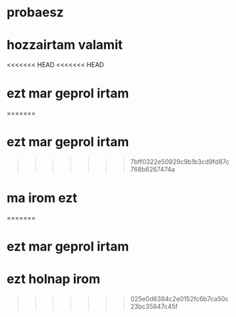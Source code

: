# probaesz
# hozzairtam valamit
<<<<<<< HEAD
<<<<<<< HEAD
# ezt mar geprol irtam 
=======
# ezt mar geprol irtam 
>>>>>>> 7bff0322e50929c9b1b3cd9fd87c768b6267474a
# ma irom ezt
=======
# ezt mar geprol irtam 
# ezt holnap irom
>>>>>>> 025e0d6384c2e0152fc6b7ca50c23bc35847c45f
